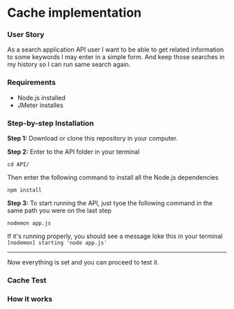 # Cache implementation

### User Story
As a search application API user I want to be able to get related information to some keywords I may enter in a simple form. And keep those searches in my history so I can run same search again.

### Requirements

* Node.js installed
* JMeter installes

### Step-by-step Installation

**Step 1:**
Download or clone this repository in your computer.

**Step 2:**
Enter to the API folder in your terminal

```
cd API/
```
Then enter the following command to install all the Node.js dependencies

```
npm install
```

**Step 3:**
To start running the API, just tyoe the following command in the same path you were on the last step

```
nodemon app.js
```

If it's running properly, you should see a message loke this in your terminal `[nodemon] starting 'node app.js'`
 
---

Now everything is set and you can proceed to test it.
 
### Cache Test

### How it works

